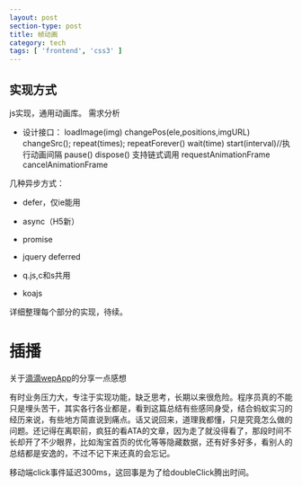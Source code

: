 ```yaml
---
layout: post
section-type: post
title: 帧动画
category: tech
tags: [ 'frontend', 'css3' ]
---
```


## 实现方式
js实现，通用动画库。
需求分析

* 设计接口：
loadImage(img)
changePos(ele,positions,imgURL)
changeSrc();
repeat(times);
repeatForever()
wait(time)
start(interval)//执行动画间隔
pause()
dispose()
支持链式调用
requestAnimationFrame
cancelAnimationFrame

几种异步方式：

* defer，仅ie能用
* async（H5新）
* promise

* jquery deferred

* q.js,c和s共用

* koajs

详细整理每个部分的实现，待续。


# 插播
关于[滴滴wepApp](https://github.com/DDFE/DDFE-blog/issues/4)的分享一点感想

有时业务压力大，专注于实现功能，缺乏思考，长期以来很危险。程序员真的不能只是埋头苦干，其实各行各业都是，看到这篇总结有些感同身受，结合蚂蚁实习的经历来说，有些地方简直说到痛点。话又说回来，道理我都懂，只是究竟怎么做的问题。还记得在离职前，疯狂的看ATA的文章，因为走了就没得看了，那段时间不长却开了不少眼界，比如淘宝首页的优化等等隐藏数据，还有好多好多，看别人的总结都是安逸的，不过不记下来还真的会忘记。

移动端click事件延迟300ms，这回事是为了给doubleClick腾出时间。
